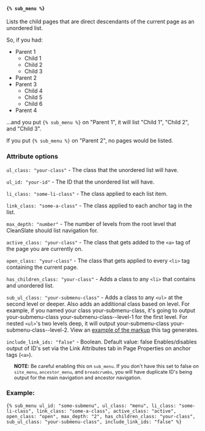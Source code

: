 #### `{% sub_menu %}`

Lists the child pages that are direct descendants of the current page as an unordered list.

So, if you had:

  * Parent 1
    * Child 1
    * Child 2
    * Child 3
  * Parent 2
  * Parent 3
    * Child 4
    * Child 5
    * Child 6
  * Parent 4

...and you put `{% sub_menu %}` on "Parent 1", it will list "Child 1", "Child 2", and "Child 3".

If you put `{% sub_menu %}` on "Parent 2", no pages would be listed.

### Attribute options

`ul_class: "your-class"` - The class that the unordered list will have.

`ul_id: "your-id"` - The ID that the unordered list will have.

`li_class: "some-li-class"` - The class applied to each list item.

`link_class: "some-a-class"` - The class applied to each anchor tag in the list.

`max_depth: "number"` - The number of levels from the root level that CleanSlate should list navigation for.

`active_class: "your-class"` - The class that gets added to the `<a>` tag of the page you are currently on.

`open_class: "your-class"` - The class that gets applied to every `<li>` tag containing the current page.

`has_children_class: "your-class"` - Adds a class to any `<li>` that contains and unordered list.

`sub_ul_class: "your-submenu-class"` - Adds a class to any `<ul>` at the second level or deeper. Also adds an additional class based on level. For example, if you named your class your-submenu-class, it's going to output your-submenu-class your-submenu-class--level-1 for the first level. For nested `<ul>`'s two levels deep, it will output your-submenu-class your-submenu-class--level-2. View an [example of the markup](https://gist.github.com/wvuwebgist/d52ae8c96115c268ee57797f36438eb1) this tag generates.

`include_link_ids: "false"` - Boolean. Default value: false Enables/disables output of ID's set via the Link Attributes tab in Page Properties on anchor tags (`<a>`).

<p style="font-size: .8rem; padding-left: 20px;"><strong>NOTE:</strong> Be careful enabling this on <code>sub_menu</code>. If you don't have this set to false on <code>site_menu</code>, <code>ancestor_menu</code>, and <code>breadcrumbs</code>, you will have duplicate ID's being output for the main navigation and ancestor navigation.</p>

### Example:

```
{% sub_menu ul_id: "some-submenu", ul_class: "menu", li_class: "some-li-class", link_class: "some-a-class", active_class: "active", open_class: "open", max_depth: "2", has_children_class: "your-class", sub_ul_class: "your-submenu-class", include_link_ids: "false" %}
```
